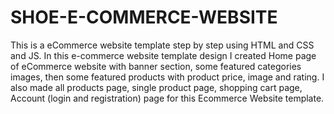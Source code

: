 # SHOE-E-COMMERCE-WEBSITE
This is a eCommerce website template step by step using HTML and CSS and JS. In this e-commerce website template
design I created Home page of eCommerce website with banner section, some featured categories images, then some
featured products with product price, image and rating. I also made all products page, single product page, shopping cart page,
Account (login and registration) page for this Ecommerce Website template.
